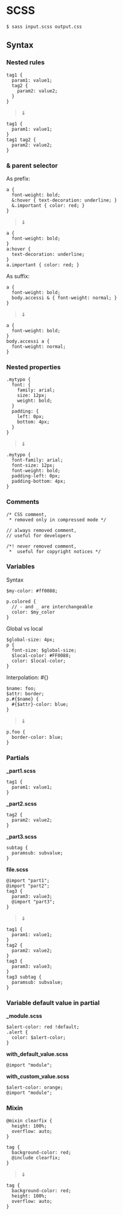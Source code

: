 # SCSS

    $ sass input.scss output.css
 
## Syntax

### Nested rules

    tag1 {
      param1: value1;
      tag2 { 
        param2: value2;
      }
    }
    
>⇓

    tag1 {
      param1: value1;
    }
    tag1 tag2 {
      param2: value2;
    }

### & parent selector

As prefix:

    a {
      font-weight: bold;
      &:hover { text-decoration: underline; }
      &.important { color: red; }
    }

>⇓

    a {
      font-weight: bold;
    }
    a:hover { 
      text-decoration: underline; 
    }
    a.important { color: red; }
    
As suffix:

    a {
      font-weight: bold;
      body.accessi & { font-weight: normal; }
    }

>⇓

    a {
      font-weight: bold;
    }
    body.accessi a { 
      font-weight: normal; 
    }
    
### Nested properties

    .mytypo {
      font: {
        family: arial;
        size: 12px;
        weight: bold;
      }
      padding: {
        left: 0px;
        bottom: 4px;
      }
    }

>⇓

    .mytypo {
      font-family: arial;
      font-size: 12px;
      font-weight: bold;
      padding-left: 0px;
      padding-bottom: 4px;
    }

### Comments

    /* CSS comment, 
     * removed only in compressed mode */
    
    // always removed comment, 
    // useful for developers
    
    /*! never removed comment, 
     *  useful for copyright notices */

### Variables

Syntax

    $my-color: #ff0088;
    
    p.colored {
      // - and _ are interchangeable
      color: $my_color
    }

Global vs local

    $global-size: 4px;
    p {
      font-size: $global-size;
      $local-color: #FF0088;
      color: $local-color;
    }
    
Interpolation: #{}

    $name: foo;
    $attr: border;
    p.#{$name} {
      #{$attr}-color: blue;
    }

>⇓

    p.foo {
      border-color: blue; 
    }

### Partials

**_part1.scss**

    tag1 {
      param1: value1;
    }

**_part2.scss**

    tag2 {
      param2: value2;
    }
    
**_part3.scss**

    subtag {
      paramsub: subvalue;
    }
    
**file.scss**

    @import "part1";
    @import "part2";
    tag3 {
      param3: value3;
      @import "part3";
    }


>⇓

    tag1 {
      param1: value1;
    }
    tag2 {
      param2: value2;
    }
    tag3 {
      param3: value3;
    }
    tag3 subtag {
      paramsub: subvalue;
    }

### Variable default value in partial

**_module.scss**

    $alert-color: red !default;
    .alert {
      color: $alert-color;
    }
    
**with_default_value.scss**

    @import "module";
    
    
**with_custom_value.scss**

    $alert-color: orange;
    @import "module";
    
### Mixin

    @mixin clearfix {
      height: 100%;
      overflow: auto;
    }
    
    tag { 
      background-color: red;
      @include clearfix;
    }

>⇓

    tag {
      background-color: red;
      height: 100%;
      overflow: auto;
    }
